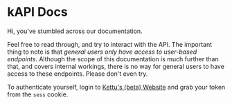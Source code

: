 # kAPI Docs

Hi, you've stumbled across our documentation.

Feel free to read through, and try to interact with the API. The important thing to note is that *general users only have access to user-based endpoints*. Although the scope of this documentation is much further than that, and covers internal workings, there is no way for general users to have access to these endpoints. Please don't even try.

To authenticate yourself, login to [Kettu's (beta) Website](https://dev.kettu.cc/) and grab your token from the `sess` cookie.
